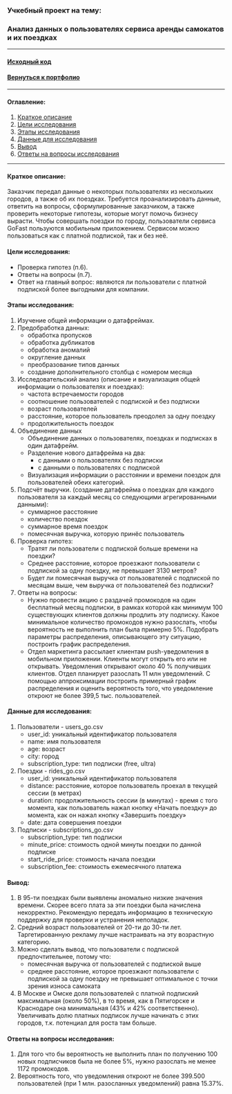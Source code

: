 ### Учкебный проект на тему:

### Анализ данных о пользователях сервиса аренды самокатов и их поездках

---

#### [Исходный код](https://github.com/nightcarpenter/ScootersStatistics/blob/main/stat_analysis.ipynb)

#### [Вернуться к портфолио](https://github.com/nightcarpenter)

---

#### Оглавление:
1. [Краткое описание](#краткое-описание)
2. [Цели исследования](#цели-исследования)
3. [Этапы исследования](#этапы-исследования)
4. [Данные для исследования](#данные-для-исследования)
5. [Вывод](#вывод)
6. [Ответы на вопросы исследования](#ответы-на-вопросы-исследования)

---

#### Краткое описание:

Заказчик передал данные о некоторых пользователях из нескольких городов, а также об их поездках. Требуется проанализировать данные, ответить на вопросы, сформулированные заказчиком, а также проверить некоторые гипотезы, которые могут помочь бизнесу вырасти.
Чтобы совершать поездки по городу, пользователи сервиса GoFast пользуются мобильным приложением. Сервисом можно пользоваться как с платной подпиской, так и без неё.

#### Цели исследования:
- Проверка гипотез (п.6).
- Ответы на вопросы (п.7).
- Ответ на главный вопрос: являются ли пользователи с платной подпиской более выгодными для компании.

#### Этапы исследования:
1. Изучение общей информации о датафреймах.
2. Предобработка данных:
    - обработка пропусков
    - обработка дубликатов
    - обработка аномалий
    - округление данных
    - преобразование типов данных
    - создание дополнительного столбца с номером месяца
3. Исследовательский анализ (описание и визуализация общей информации о пользователях и поездках):
    - частота встречаемости городов
    - соотношение пользователей с подпиской и без подписки
    - возраст пользователей
    - расстояние, которое пользователь преодолел за одну поездку
    - продолжительность поездок
4. Объединение данных
    - Объединение данных о пользователях, поездках и подписках в один датафрейм.
    - Разделение нового датафрейма на два:
        - c данными о пользователях без подписки
        - с данными о пользователях с подпиской
    - Визуализация информации о расстоянии и времени поездок для пользователей обеих категорий.
5. Подсчёт выручки. (создание датафрейма о поездках для каждого пользователя за каждый месяц со следующими агрегированными данными):
    - суммарное расстояние
    - количество поездок
    - суммарное время поездок
    - помесячная выручка, которую принёс пользователь
6. Проверка гипотез:
    - Тратят ли пользователи с подпиской больше времени на поездки?
    - Среднее расстояние, которое проезжают пользователи с подпиской за одну поездку, не превышает 3130 метров?
    - Будет ли помесячная выручка от пользователей с подпиской по месяцам выше, чем выручка от пользователей без подписки?
7. Ответы на вопросы: 
    - Нужно провести акцию с раздачей промокодов на один бесплатный месяц подписки, в рамках которой как минимум 100 существующих клиентов должны продлить эту подписку. Какое минимальное количество промокодов нужно разослать, чтобы вероятность не выполнить план была примерно 5%. Подобрать параметры распределения, описывающего эту ситуацию, построить график распределения.
    - Отдел маркетинга рассылает клиентам push-уведомления в мобильном приложении. Клиенты могут открыть его или не открывать. Уведомления открывают около 40 % получивших клиентов. Отдел планирует разослать 11 млн уведомлений. С помощью аппроксимации построить примерный график распределения и оценить вероятность того, что уведомление откроют не более 399,5 тыс. пользователей.

#### Данные для исследования:

1. Пользователи - users_go.csv
    - user_id: уникальный идентификатор пользователя
    - name: имя пользователя
    - age: возраст
    - city: город
    - subscription_type: тип подписки (free, ultra)
2. Поездки - rides_go.csv
    - user_id: уникальный идентификатор пользователя
    - distance: расстояние, которое пользователь проехал в текущей сессии (в метрах)
    - duration: продолжительность сессии (в минутах) - время с того момента, как пользователь нажал кнопку «Начать поездку» до момента, как он нажал кнопку «Завершить поездку»
    - date: дата совершения поездки
3. Подписки - subscriptions_go.csv	
    - subscription_type: тип подписки
    - minute_price: стоимость одной минуты поездки по данной подписке
    - start_ride_price: стоимость начала поездки
    - subscription_fee: стоимость ежемесячного платежа

#### Вывод:

1. В 95-ти поездках были выявлены аномально низкие значения времени. Скорее всего плата за эти поездки была начислена некорректно. Рекомендую передать информацию в техническую поддержку для проверки и устранения неполадок.
2. Средний возраст пользователей от 20-ти до 30-ти лет. Таргетированную рекламу лучше настраивать на эту возрастную категорию.
3. Можно сделать вывод, что пользователи с подпиской предпочтительнее, потому что:
    - помесячная выручка от пользователей с подпиской выше
    - среднее расстояние, которое проезжают пользователи с подпиской за одну поездку не превышает оптимальное с точки зрения износа самоката
4. В Москве и Омске доля пользователей с платной подпиский максимальная (около 50%), в то время, как в Пятигорске и Краснодаре она минимальная (43% и 42% соответственно). Увеличивать долю платных подписок лучше начинать с этих городов, т.к. потенциал для роста там больше.

#### Ответы на вопросы исследования:

1. Для того что бы вероятность не выполнить план по получению 100 новых подписчиков была не более 5%, нужно разослать не менее 1172 промокодов.
2. Вероятность того, что уведомления откроют не более 399.500 пользователей (при 1 млн. разосланных уведомлений) равна 15.37%.
